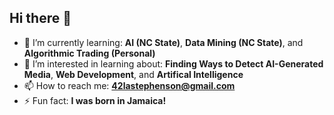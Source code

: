 ## Hi there 👋

- 🌱 I’m currently learning: **AI (NC State)**, **Data Mining (NC State)**, and **Algorithmic Trading (Personal)**
- 👯 I’m interested in learning about: **Finding Ways to Detect AI-Generated Media**, **Web Development**, and **Artifical Intelligence**
- 📫 How to reach me: **[42lastephenson@gmail.com](mailto:42lastephenson@gmail.com)**
- ⚡ Fun fact: **I was born in Jamaica!**

<!--
- 🔭 I’m currently working on ...
- 🤔 I’m looking for help with ...
- 💬 Ask me about ...
- 😄 Pronouns: ...
-->
